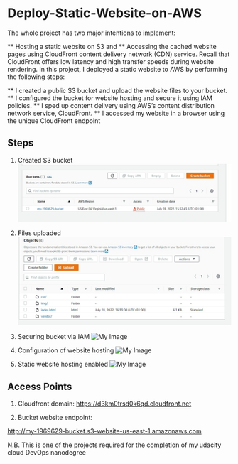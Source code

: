 
# Deploy-Static-Website-on-AWS

The whole project has two major intentions to implement:

**  Hosting a static website on S3 and
**  Accessing the cached website pages using CloudFront content delivery network (CDN) service. Recall that CloudFront offers low latency and high transfer speeds during website rendering.
In this project, I deployed a static website to AWS by performing the following steps:

**  I created a public S3 bucket and upload the website files to your bucket.
**  I configured the bucket for website hosting and secure it using IAM policies.
**  I sped up content delivery using AWS’s content distribution network service, CloudFront.
**  I accessed my website in a browser using the unique CloudFront endpoint
## Steps
1. Created S3 bucket
![My Image](Created-Bucket.jpeg)

2. Files uploaded
![My Image](Folders-in-Bucket.jpeg)

3. Securing bucket via IAM
![My Image]( securing_bucket.jpeg )

4. Configuration of website hosting
![My Image]( Static_Web_hosting.jpeg )

5. Static website hosting enabled
![My Image]( CloudFront_Configured.jpeg )




## Access Points

1. Cloudfront domain:
https://d3km0trsd0k6qd.cloudfront.net

2.  Bucket website endpoint:

http://my-1969629-bucket.s3-website-us-east-1.amazonaws.com

N.B. This is one of the projects required for the completion of my udacity cloud DevOps nanodegree
